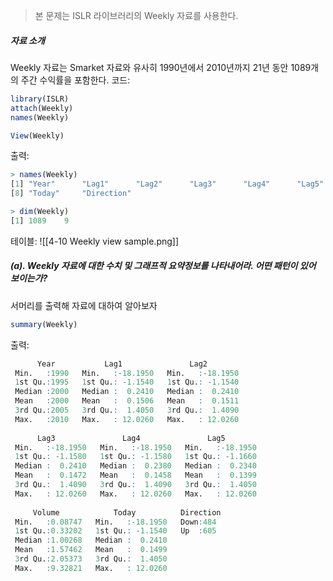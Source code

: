 >본 문제는 ISLR 라이브러리의 Weekly 자료를 사용한다.

##### 자료 소개
Weekly 자료는 Smarket 자료와 유사히 1990년에서 2010년까지 21년 동안 1089개의 주간 수익률을 포함한다.
코드:
``` R
library(ISLR)
attach(Weekly)
names(Weekly)

View(Weekly)
```

출력:
``` R
> names(Weekly)
[1] "Year"      "Lag1"      "Lag2"      "Lag3"      "Lag4"      "Lag5"      "Volume"   
[8] "Today"     "Direction"

> dim(Weekly)
[1] 1089    9
```

테이블: 
![[4-10 Weekly view sample.png]]
<br>

##### (a). Weekly 자료에 대한 수치 및 그래프적 요약정보를 나타내어라. 어떤 패턴이 있어 보이는가?
서머리를 출력해 자료에 대하여 알아보자
``` R
summary(Weekly)
```

출력:
``` R
      Year           Lag1               Lag2         
 Min.   :1990   Min.   :-18.1950   Min.   :-18.1950  
 1st Qu.:1995   1st Qu.: -1.1540   1st Qu.: -1.1540  
 Median :2000   Median :  0.2410   Median :  0.2410  
 Mean   :2000   Mean   :  0.1506   Mean   :  0.1511  
 3rd Qu.:2005   3rd Qu.:  1.4050   3rd Qu.:  1.4090  
 Max.   :2010   Max.   : 12.0260   Max.   : 12.0260  
 
      Lag3               Lag4               Lag5         
 Min.   :-18.1950   Min.   :-18.1950   Min.   :-18.1950  
 1st Qu.: -1.1580   1st Qu.: -1.1580   1st Qu.: -1.1660  
 Median :  0.2410   Median :  0.2380   Median :  0.2340  
 Mean   :  0.1472   Mean   :  0.1458   Mean   :  0.1399  
 3rd Qu.:  1.4090   3rd Qu.:  1.4090   3rd Qu.:  1.4050  
 Max.   : 12.0260   Max.   : 12.0260   Max.   : 12.0260  
 
     Volume            Today          Direction 
 Min.   :0.08747   Min.   :-18.1950   Down:484  
 1st Qu.:0.33202   1st Qu.: -1.1540   Up  :605  
 Median :1.00268   Median :  0.2410             
 Mean   :1.57462   Mean   :  0.1499             
 3rd Qu.:2.05373   3rd Qu.:  1.4050             
 Max.   :9.32821   Max.   : 12.0260   
```

